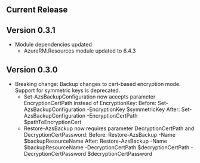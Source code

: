 ﻿<!--
    Please leave this section at the top of the change log.

    Changes for the current release should go under the section titled "Current Release", and should adhere to the following format:

    ## Current Release
    * Overview of change #1
        - Additional information about change #1
    * Overview of change #2
        - Additional information about change #2
        - Additional information about change #2
    * Overview of change #3
    * Overview of change #4
        - Additional information about change #4

    ## YYYY.MM.DD - Version X.Y.Z (Previous Release)
    * Overview of change #1
        - Additional information about change #1
-->
## Current Release

## Version 0.3.1
* Module dependencies updated
    * AzureRM.Resources module updated to 6.4.3

## Version 0.3.0
* Breaking change: Backup changes to cert-based encryption mode. Support for symmetric keys is deprecated.
    * Set-AzsBackupConfiguration now accepts parameter EncryptionCertPath instead of EncryptionKey:
        Before: Set-AzsBackupConfiguration -EncryptionKey $symmetricKey
        After: Set-AzsBackupConfiguration -EncryptionCertPath $pathToEncryptionCert
    * Restore-AzsBackup now requires parameter DecryptionCertPath and DecryptionCertPassword:
        Before: Restore-AzsBackup -Name $backupResourceName
        After: Restore-AzsBackup -Name $backupResourceName -DecryptionCertPath $decryptionCertPath -DecryptionCertPassword $decryptionCertPassword
